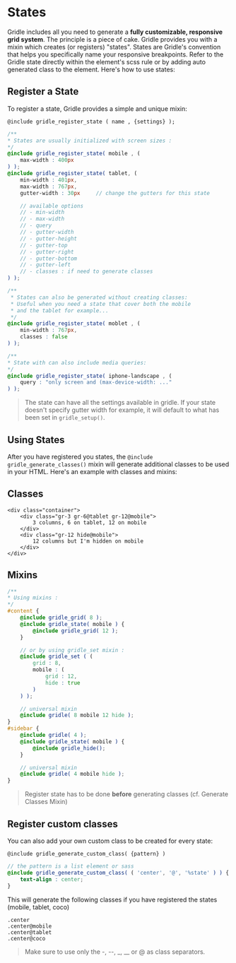 # States

Gridle includes all you need to generate a **fully customizable, responsive grid system**.
The principle is a piece of cake. Gridle provides you with a mixin which creates (or registers) "states". States are Gridle's convention that helps you specifically name your responsive breakpoints. Refer to the Gridle state directly within the element's scss rule or by adding auto generated class to the element. Here's how to use states:

## Register a State

To register a state, Gridle provides a simple and unique mixin:

```fn
@include gridle_register_state ( name , {settings} );
```

```scss
/**
* States are usually initialized with screen sizes :
*/
@include gridle_register_state( mobile , (
	max-width : 400px
) );
@include gridle_register_state( tablet, (
	min-width : 401px,
	max-width : 767px,
	gutter-width : 30px 	// change the gutters for this state

	// available options
	// - min-width
	// - max-width
	// - query
	// - gutter-width
	// - gutter-height
	// - gutter-top
	// - gutter-right
	// - gutter-bottom
	// - gutter-left
	// - classes : if need to generate classes
) );

/**
 * States can also be generated without creating classes:
 * Useful when you need a state that cover both the mobile
 * and the tablet for example...
 */
@include gridle_register_state( moblet , (
	min-width : 767px,
	classes : false
) );

/**
* State with can also include media queries:
*/
@include gridle_register_state( iphone-landscape , (
	query : "only screen and (max-device-width: ..."
) );
```

> The state can have all the settings available in gridle. If your state doesn't specify gutter width for example, it will default to what has been set in `gridle_setup()`.


## Using States

After you have registered you states, the `@include gridle_generate_classes()` mixin will generate additional classes to be used in your HTML. Here's an example with classes and mixins:

## Classes

```markup
<div class="container">
	<div class="gr-3 gr-6@tablet gr-12@mobile">
		3 columns, 6 on tablet, 12 on mobile
	</div>
	<div class="gr-12 hide@mobile">
		12 columns but I'm hidden on mobile
	</div>
</div>
```

## Mixins

```scss
/**
* Using mixins :
*/
#content {
	@include gridle_grid( 8 );
	@include gridle_state( mobile ) {
		@include gridle_grid( 12 );
	}

	// or by using gridle_set mixin :
	@include gridle_set ( (
		grid : 8,
		mobile : (
			grid : 12,
			hide : true
		)
	) );

	// universal mixin
	@include gridle( 8 mobile 12 hide );
}
#sidebar {
	@include gridle( 4 );
	@include gridle_state( mobile ) {
		@include gridle_hide();
	}

	// universal mixin
	@include gridle( 4 mobile hide );
}
```

> Register state has to be done **before** generating classes (cf. Generate Classes Mixin)


## Register custom classes

You can also add your own custom class to be created for every state:

```fn
@include gridle_generate_custom_class( {pattern} )
```

```scss
// the pattern is a list element or sass
@include gridle_generate_custom_class( ( 'center', '@', '%state' ) ) {
	text-align : center;
}
```

This will generate the following classes if you have registered the states (mobile, tablet, coco)

```fn
.center
.center@mobile
.center@tablet
.center@coco
```

> Make sure to use only the -, --, _, __ or @ as class separators.
